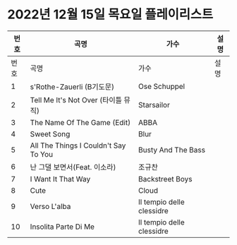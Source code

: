 # 2022년 12월 15일 목요일 플레이리스트

| 번호 | 곡명 | 가수 | 설명 |
|------|------|------|------|
| 번호 | 곡명 | 가수 | 설명 |
| 1 | s'Rothe-Zauerli (B기도문) | Ose Schuppel |  |
| 2 | Tell Me It's Not Over (타이틀 뮤직) | Starsailor |  |
| 3 | The Name Of The Game (Edit) | ABBA |  |
| 4 | Sweet Song | Blur |  |
| 5 | All The Things I Couldn't Say To You | Busty And The Bass |  |
| 6 | 난 그댈 보면서(Feat. 이소라) | 조규찬 |  |
| 7 | I Want It That Way | Backstreet Boys |  |
| 8 | Cute | Cloud |  |
| 9 | Verso L'alba | Il tempio delle clessidre |  |
| 10 | Insolita Parte Di Me | Il tempio delle clessidre |  |
